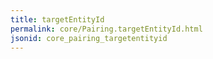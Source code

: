 ```yaml
---
title: targetEntityId
permalink: core/Pairing.targetEntityId.html
jsonid: core_pairing_targetentityid
---
```

